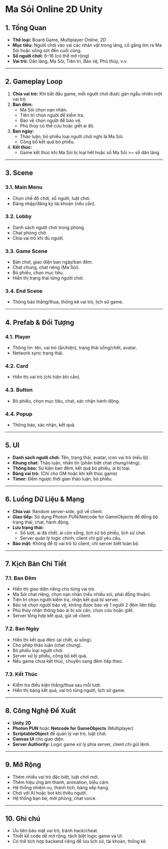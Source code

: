 # Ma Sói Online 2D Unity

## 1. Tổng Quan
- **Thể loại:** Board Game, Multiplayer Online, 2D
- **Mục tiêu:** Người chơi vào vai các nhân vật trong làng, cố gắng tìm ra Ma Sói hoặc sống sót đến cuối cùng.
- **Số người chơi:** 6–16 (có thể mở rộng)
- **Vai trò:** Dân làng, Ma Sói, Tiên tri, Bảo vệ, Phù thủy, v.v.

---

## 2. Gameplay Loop
1. **Chia vai trò:** Khi bắt đầu game, mỗi người chơi được gán ngẫu nhiên một vai trò.
2. **Ban đêm:**
   - Ma Sói chọn nạn nhân.
   - Tiên tri chọn người để kiểm tra.
   - Bảo vệ chọn người để bảo vệ.
   - Phù thủy có thể cứu hoặc giết ai đó.
3. **Ban ngày:**
   - Thảo luận, bỏ phiếu loại người chơi nghi là Ma Sói.
   - Công bố kết quả bỏ phiếu.
4. **Kết thúc:**
   - Game kết thúc khi Ma Sói bị loại hết hoặc số Ma Sói >= số dân làng.

---

## 3. Scene
### 3.1. Main Menu
- Chọn chế độ chơi, số người, luật chơi.
- Đăng nhập/đăng ký tài khoản (nếu cần).

### 3.2. Lobby
- Danh sách người chơi trong phòng.
- Chat phòng chờ.
- Chia vai trò khi đủ người.

### 3.3. Game Scene
- Bàn chơi, giao diện ban ngày/ban đêm.
- Chat chung, chat riêng (Ma Sói).
- Bỏ phiếu, chọn mục tiêu.
- Hiển thị trạng thái từng người chơi.

### 3.4. End Scene
- Thông báo thắng/thua, thống kê vai trò, lịch sử game.

---

## 4. Prefab & Đối Tượng
### 4.1. Player
- Thông tin: tên, vai trò (ẩn/hiện), trạng thái sống/chết, avatar.
- Network sync trạng thái.

### 4.2. Card
- Hiển thị vai trò (chỉ hiện khi cần).

### 4.3. Button
- Bỏ phiếu, chọn mục tiêu, chat, xác nhận hành động.

### 4.4. Popup
- Thông báo, xác nhận, kết quả.

---

## 5. UI
- **Danh sách người chơi:** Tên, trạng thái, avatar, icon vai trò (nếu lộ).
- **Khung chat:** Thảo luận, nhắn tin (phân biệt chat chung/riêng).
- **Thông báo:** Sự kiện ban đêm, kết quả bỏ phiếu, ai bị loại.
- **Bảng vai trò:** (Chỉ cho GM hoặc khi kết thúc game)
- **Timer:** Đếm ngược thời gian thảo luận, bỏ phiếu.

---

## 6. Luồng Dữ Liệu & Mạng
- **Chia vai:** Random server-side, gửi về client.
- **Giao tiếp:** Sử dụng Photon PUN/Netcode for GameObjects để đồng bộ trạng thái, chat, hành động.
- **Lưu trạng thái:**
  - Số lượt, ai đã chết, ai còn sống, lịch sử bỏ phiếu, lịch sử chat.
  - Server quản lý logic chính, client chỉ gửi yêu cầu.
- **Bảo mật:** Không để lộ vai trò từ client, chỉ server biết toàn bộ.

---

## 7. Kịch Bản Chi Tiết
### 7.1. Ban Đêm
- Hiển thị giao diện riêng cho từng vai trò.
- Ma Sói chat riêng, chọn nạn nhân (nếu nhiều sói, phải đồng thuận).
- Tiên tri chọn người kiểm tra, nhận kết quả từ server.
- Bảo vệ chọn người bảo vệ, không được bảo vệ 1 người 2 đêm liên tiếp.
- Phù thủy nhận thông báo ai bị sói cắn, chọn cứu hoặc giết.
- Server tổng hợp kết quả, gửi về client.

### 7.2. Ban Ngày
- Hiển thị kết quả đêm (ai chết, ai sống).
- Cho phép thảo luận (chat chung).
- Bỏ phiếu loại người chơi.
- Server xử lý phiếu, công bố kết quả.
- Nếu game chưa kết thúc, chuyển sang đêm tiếp theo.

### 7.3. Kết Thúc
- Kiểm tra điều kiện thắng/thua sau mỗi lượt.
- Hiển thị bảng kết quả, vai trò từng người, lịch sử game.

---

## 8. Công Nghệ Đề Xuất
- **Unity 2D**
- **Photon PUN** hoặc **Netcode for GameObjects** (Multiplayer)
- **ScriptableObject** để quản lý vai trò, luật chơi.
- **Canvas UI** cho giao diện.
- **Server Authority:** Logic game xử lý phía server, client chỉ gửi lệnh.

---

## 9. Mở Rộng
- Thêm nhiều vai trò đặc biệt, luật chơi mới.
- Thêm hiệu ứng âm thanh, animation, biểu cảm.
- Hệ thống nhiệm vụ, thành tích, bảng xếp hạng.
- Chơi với AI hoặc bot khi thiếu người.
- Hệ thống bạn bè, mời phòng, chat voice.

---

## 10. Ghi chú
- Ưu tiên bảo mật vai trò, tránh hack/cheat.
- Thiết kế code dễ mở rộng, tách biệt logic game và UI.
- Có thể tích hợp backend riêng để lưu lịch sử, tài khoản, thống kê. 